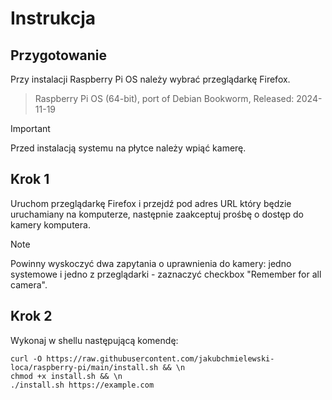 # Instrukcja

## Przygotowanie

Przy instalacji Raspberry Pi OS należy wybrać przeglądarkę Firefox.
> Raspberry Pi OS (64-bit), port of Debian Bookworm, Released: 2024-11-19

> [!IMPORTANT]
> Przed instalacją systemu na płytce należy wpiąć kamerę.

## Krok 1

Uruchom przeglądarkę Firefox i przejdź pod adres URL który będzie uruchamiany na komputerze, następnie zaakceptuj prośbę o dostęp do kamery komputera. 

> [!NOTE]
> Powinny wyskoczyć dwa zapytania o uprawnienia do kamery: jedno systemowe i jedno z przeglądarki - zaznaczyć checkbox "Remember for all camera".

## Krok 2

Wykonaj w shellu następującą komendę:

```
curl -O https://raw.githubusercontent.com/jakubchmielewski-loca/raspberry-pi/main/install.sh && \n
chmod +x install.sh && \n
./install.sh https://example.com
```

